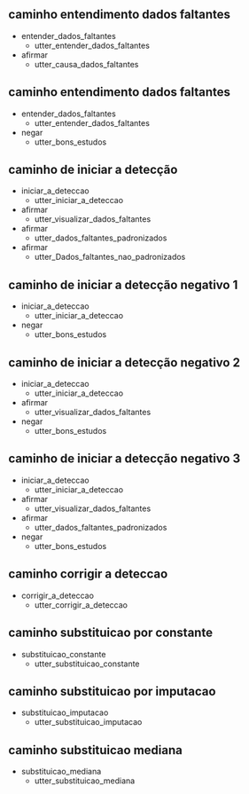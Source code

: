 ## caminho entendimento dados faltantes
* entender_dados_faltantes
    - utter_entender_dados_faltantes
* afirmar
    - utter_causa_dados_faltantes

## caminho entendimento dados faltantes
* entender_dados_faltantes
    - utter_entender_dados_faltantes
* negar
    - utter_bons_estudos


## caminho de iniciar a detecção
* iniciar_a_deteccao
    - utter_iniciar_a_deteccao
* afirmar
    - utter_visualizar_dados_faltantes
* afirmar
    - utter_dados_faltantes_padronizados
* afirmar
    - utter_Dados_faltantes_nao_padronizados

## caminho de iniciar a detecção negativo 1
* iniciar_a_deteccao
    - utter_iniciar_a_deteccao
* negar
    - utter_bons_estudos

## caminho de iniciar a detecção negativo 2
* iniciar_a_deteccao
    - utter_iniciar_a_deteccao
* afirmar
    - utter_visualizar_dados_faltantes
* negar
    - utter_bons_estudos

## caminho de iniciar a detecção negativo 3
* iniciar_a_deteccao
    - utter_iniciar_a_deteccao
* afirmar
    - utter_visualizar_dados_faltantes
* afirmar
    - utter_dados_faltantes_padronizados
* negar
    - utter_bons_estudos

## caminho corrigir a deteccao
* corrigir_a_deteccao
    - utter_corrigir_a_deteccao

## caminho substituicao por constante
* substituicao_constante
    - utter_substituicao_constante

## caminho substituicao por imputacao
* substituicao_imputacao
    - utter_substituicao_imputacao

## caminho substituicao mediana
* substituicao_mediana
    - utter_substituicao_mediana